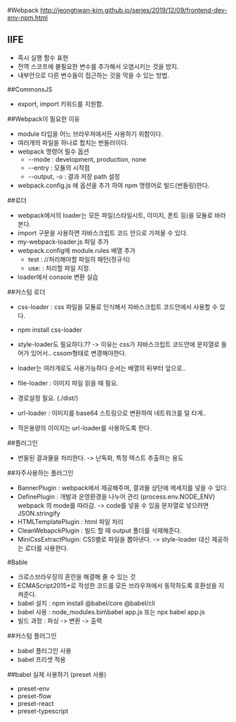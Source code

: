 #Webpack
http://jeonghwan-kim.github.io/series/2019/12/09/frontend-dev-env-npm.html

## IIFE
  * 즉시 실행 함수 표현
  * 전역 스코프에 불필요한 변수를 추가해서 오염시키는 것을 방지.
  * 내부안으로 다른 변수들이 접근하는 것을 막을 수 있는 방법.
  
##CommonsJS
  * export, import 키워드를 지원함.
  
##Webpack이 필요한 이유
  * module 타입을 어느 브라우져에서든 사용하기 위함이다.
  * 여러개의 파일을 하나로 합치는 번들러이다.
  * webpack 명령어 필수 옵션
    * --mode : development, production, none
    * --entry : 모듈의 시작점
    * --output, -o : 결과 저장 path 설정
  * webpack.config.js 에 옵션을 추가 하여 npm 명령어로 빌드(번들링)한다.
  
##로더
  * webpack에서의 loader는 모든 파일(스타일시트, 이미지, 폰트 등)을 모듈로 바라본다.
  * import 구문을 사용하면 자바스크립트 코드 안으로 가져올 수 있다.
  * my-webpack-loader.js 파일 추가
  * webpack.config에 module.rules 배열 추가
    * test : //처리해야할 파일의 패턴(정규식)
    * use: : 처리할 파일 지정.
  * loader에서 console 변환 실습
    
##커스텀 로더
  * css-loader : css 파일을 모듈로 인식해서 자바스크립트 코드안에서 사용할 수 있다.
  * npm install css-loader
  * style-loader도 필요하다.?? -> 이유는 css가 자바스크립트 코드안에 문자열로 들어가 있어서.. cssom형태로 변경해야한다.
  * loader는 여러개로도 사용가능하다 순서는 배열의 뒤부터 앞으로..

  * file-loader : 이미지 파일 읽을 때 필요.
  * 경로설정 필요. (./dist/)
  
  * url-loader : 이미지를 base64 스트링으로 변환하여 네트워크를 덜 타게..
  * 적은용량의 이미지는 url-loader를 사용하도록 한다.
  
##플러그인
  * 번들된 결과물을 처리한다. -> 난독화, 특정 텍스트 추출하는 용도
  
##자주사용하는 플러그인
  * BannerPlugin : webpack에서 제공해주며, 결과물 상단에 메세지를 넣을 수 있다.
  * DefinePlugin : 개발과 운영환경을 나누어 관리 (process.env.NODE_ENV) webpack 의 mode를 따라감. -> code를 넣을 수 있음 문자열로 넣으려면 JSON.stringify
  * HTMLTemplatePlugin : html 파일 처리 
  * CleanWebapckPlugin : 빌드 할 때 output 폴더를 삭제해준다.
  * MiniCssExtractPlugin: CSS별로 파일을 뽑아낸다. -> style-loader 대신 제공하는 로더를 사용한다.
  
  
#Bable
  * 크로스브라우징의 혼란을 해결해 줄 수 있는 것
  * ECMAScript2015+로 작성한 코드를 모든 브라우져에서 동작하도록 호환성을 지켜준다.
  * babel 설치 : npm install @babel/core @babel/cli
  * babel 사용 : node_modules\.bin\babel app.js 또는 npx babel app.js
  * 빌드 과정 : 파싱 -> 변환 -> 출력
  
##커스텀 플러그인
  * babel 플러그인 사용
  * babel 프리셋 적용
  
##babel 실제 사용하기 (preset 사용)
  * preset-env
  * preset-flow
  * preset-react
  * preset-typescript